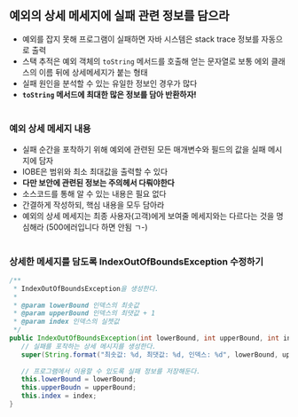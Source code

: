 ## 예외의 상세 메세지에 실패 관련 정보를 담으라

- 예외를 잡지 못해 프로그램이 실패하면 자바 시스템은 stack trace 정보를 자동으로 출력
- 스택 추적은 예외 객체의 `toString` 메서드를 호출해 얻는 문자열로 보통 에외 클래스의 이름 뒤에 상세메세지가 붙는 형태
- 실패 원인을 분석할 수 있는 유일한 정보인 경우가 많다
- __`toString` 메서드에 최대한 많은 정보를 담아 반환하자!__

#
### 예외 상세 메세지 내용
- 실패 순간을 포착하기 위해 예외에 관련된 모든 매개변수와 필드의 값을 실패 메시지에 담자
- IOBE은 범위와 최소 최대값을 출력할 수 있다
- __다만 보안에 관련된 정보는 주의헤서 다뤄야한다__
- 소스코드를 통해 알 수 있는 내용은 필요 없다
- 간결하게 작성하되, 핵심 내용을 모두 담아라
- 예외의 상세 메세지는 최종 사용자(고객)에게 보여줄 메세지와는 다르다는 것을 명심해라 (500에러입니다 하면 안됨 ㄱ-)


#
### 상세한 메세지를 담도록 IndexOutOfBoundsException 수정하기
```java
/**
 * IndexOutOfBoundsException을 생성한다.
 *
 * @param lowerBound 인덱스의 최솟값
 * @param upperBound 인덱스의 최댓값 + 1
 * @param index 인덱스의 실젯값
 */
public IndexOutOfBoundsException(int lowerBound, int upperBound, int index) {
   // 실패를 포착하는 상세 메시지를 생성한다.
   super(String.format("최솟값: %d, 최댓값: %d, 인덱스: %d", lowerBound, upperBound, index));
   
   // 프로그램에서 이용할 수 있도록 실패 정보를 저장해둔다.
   this.lowerBound = lowerBound;
   this.upperBoudn = upperBound;
   this.index = index;
}
```
